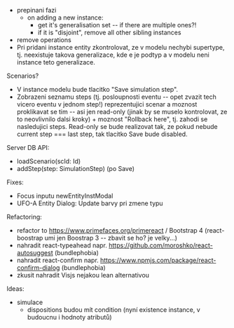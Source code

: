 - prepinani fazi
  - on adding a new instance:
    - get it's generalisation set -- if there are multiple ones?!
    - if it is "disjoint", remove all other sibling instances
- remove operations
- Pri pridani instance entity zkontrolovat, ze v modelu nechybi supertype, tj. neexistuje takova generalizace, kde e je podtyp a v modelu neni instance teto generalizace.

Scenarios?
- V instance modelu bude tlacitko "Save simulation step".
- Zobrazeni seznamu steps (tj. posloupnosti eventu -- opet zvazit tech vicero eventu v jednom step!) reprezentujici scenar a moznost proklikavat se tim -- asi jen read-only (jinak by se muselo kontrolovat, ze to neovlivnilo dalsi kroky) + moznost "Rollback here", tj. zahodi se nasledujici steps. Read-only se bude realizovat tak, ze pokud nebude current step === last step, tak tlacitko Save bude disabled.

Server DB API:
  - loadScenario(scId: Id)
  - addStep(step: SimulationStep) (po Save)

Fixes:
- Focus inputu newEntityInstModal
- UFO-A Entity Dialog: Update barvy pri zmene typu

Refactoring:
- refactor to https://www.primefaces.org/primereact / Bootstrap 4 (react-boostrap umi jen Boostrap 3 -- zbavit se ho? je velky...)
- nahradit react-typeahead napr. https://github.com/moroshko/react-autosuggest (bundlephobia)
- nahradit react-confirm napr. https://www.npmjs.com/package/react-confirm-dialog (bundlephobia)
- zkusit nahradit Visjs nejakou lean alternativou

Ideas:
- simulace
  - dispositions budou mít condition (nyní existence instance, v budoucnu i hodnoty atributů)

